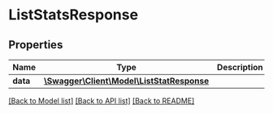 # ListStatsResponse

## Properties
Name | Type | Description | Notes
------------ | ------------- | ------------- | -------------
**data** | [**\Swagger\Client\Model\ListStatResponse**](ListStatResponse.md) |  | 

[[Back to Model list]](../../README.md#documentation-for-models) [[Back to API list]](../../README.md#documentation-for-api-endpoints) [[Back to README]](../../README.md)

